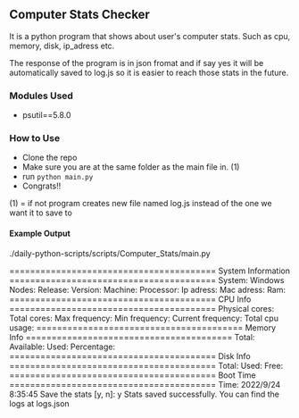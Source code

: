 ## Computer Stats Checker

It is a python program that shows about user's computer stats. Such as cpu, memory, disk, ip_adress etc.

The response of the program is in json fromat and if say yes it will be automatically saved to log.js so it is easier to reach those stats in the future.

### Modules Used

- psutil==5.8.0

### How to Use

* Clone the repo
* Make sure you are at the same folder as the main file in. (1)
* run `python main.py`
* Congrats!!


(1) = if not program creates new file named log.js instead of the one we want it to save to


#### Example Output

./daily-python-scripts/scripts/Computer_Stats/main.py

======================================== System Information ========================================
System: Windows
Nodes:
Release:
Version:
Machine:
Processor:
Ip adress:
Mac adress:
Ram:
======================================== CPU Info ========================================
Physical cores:
Total cores:
Max frequency:
Min frequency:
Current frequency:
Total cpu usage:
======================================== Memory Info ========================================
Total:
Available:
Used:
Percentage:
======================================== Disk Info ========================================
Total:
Used:
Free:
======================================== Boot Time ========================================
Time: 2022/9/24 8:35:45
Save the stats [y, n]: y
Stats saved successfully. You can find the logs at logs.json
